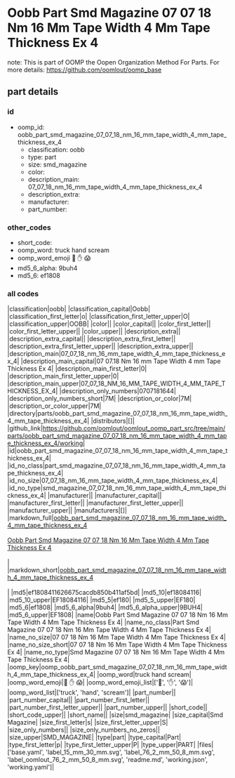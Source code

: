 # Oobb Part Smd Magazine 07 07 18 Nm 16 Mm Tape Width 4 Mm Tape Thickness Ex 4  

note: This is part of OOMP the Oopen Organization Method For Parts. For more details: https://github.com/oomlout/oomp_base

##  part details





### id
* oomp_id: oobb_part_smd_magazine_07_07_18_nm_16_mm_tape_width_4_mm_tape_thickness_ex_4
  * classification: oobb
  * type: part
  * size: smd_magazine
  * color: 
  * description_main: 07_07_18_nm_16_mm_tape_width_4_mm_tape_thickness_ex_4
  * description_extra: 
  * manufacturer: 
  * part_number: 

### other_codes
* short_code: 
* oomp_word: truck hand scream
* oomp_word_emoji :truck: :hand: :scream:
* md5_6_alpha: 9buh4
* md5_6: ef1808

### all codes 
|classification|oobb|
|classification_capital|Oobb|
|classification_first_letter|o|
|classification_first_letter_upper|O|
|classification_upper|OOBB|
|color||
|color_capital||
|color_first_letter||
|color_first_letter_upper||
|color_upper||
|description_extra||
|description_extra_capital||
|description_extra_first_letter||
|description_extra_first_letter_upper||
|description_extra_upper||
|description_main|07_07_18_nm_16_mm_tape_width_4_mm_tape_thickness_ex_4|
|description_main_capital|07 07.18 Nm 16 mm Tape Width 4 mm Tape Thickness Ex 4|
|description_main_first_letter|0|
|description_main_first_letter_upper|0|
|description_main_upper|07_07_18_NM_16_MM_TAPE_WIDTH_4_MM_TAPE_THICKNESS_EX_4|
|description_only_numbers|0707181644|
|description_only_numbers_short|7M|
|description_or_color|7M|
|description_or_color_upper|7M|
|directory|parts/oobb_part_smd_magazine_07_07_18_nm_16_mm_tape_width_4_mm_tape_thickness_ex_4|
|distributors|[]|
|github_link|https://github.com/oomlout/oomlout_oomp_part_src/tree/main/parts/oobb_part_smd_magazine_07_07_18_nm_16_mm_tape_width_4_mm_tape_thickness_ex_4/working|
|id|oobb_part_smd_magazine_07_07_18_nm_16_mm_tape_width_4_mm_tape_thickness_ex_4|
|id_no_class|part_smd_magazine_07_07_18_nm_16_mm_tape_width_4_mm_tape_thickness_ex_4|
|id_no_size|07_07_18_nm_16_mm_tape_width_4_mm_tape_thickness_ex_4|
|id_no_type|smd_magazine_07_07_18_nm_16_mm_tape_width_4_mm_tape_thickness_ex_4|
|manufacturer||
|manufacturer_capital||
|manufacturer_first_letter||
|manufacturer_first_letter_upper||
|manufacturer_upper||
|manufacturers|[]|
|markdown_full|[oobb_part_smd_magazine_07_07_18_nm_16_mm_tape_width_4_mm_tape_thickness_ex_4](https://github.com/oomlout/oomlout_oomp_part_src/tree/main/parts/oobb_part_smd_magazine_07_07_18_nm_16_mm_tape_width_4_mm_tape_thickness_ex_4/working)<br>[](https://github.com/oomlout/oomlout_oomp_part_src/tree/main/parts/oobb_part_smd_magazine_07_07_18_nm_16_mm_tape_width_4_mm_tape_thickness_ex_4/working)<br>[Oobb Part Smd Magazine 07 07 18 Nm 16 Mm Tape Width 4 Mm Tape Thickness Ex 4](https://github.com/oomlout/oomlout_oomp_part_src/tree/main/parts/oobb_part_smd_magazine_07_07_18_nm_16_mm_tape_width_4_mm_tape_thickness_ex_4/working)<br><br>|
|markdown_short|[oobb_part_smd_magazine_07_07_18_nm_16_mm_tape_width_4_mm_tape_thickness_ex_4](https://github.com/oomlout/oomlout_oomp_part_src/tree/main/parts/oobb_part_smd_magazine_07_07_18_nm_16_mm_tape_width_4_mm_tape_thickness_ex_4/working)<br><br>|
|md5|ef1808411626675cacdb850b411af5bd|
|md5_10|ef18084116|
|md5_10_upper|EF18084116|
|md5_5|ef180|
|md5_5_upper|EF180|
|md5_6|ef1808|
|md5_6_alpha|9buh4|
|md5_6_alpha_upper|9BUH4|
|md5_6_upper|EF1808|
|name|Oobb Part Smd Magazine 07 07 18 Nm 16 Mm Tape Width 4 Mm Tape Thickness Ex 4|
|name_no_class|Part Smd Magazine 07 07 18 Nm 16 Mm Tape Width 4 Mm Tape Thickness Ex 4|
|name_no_size|07 07 18 Nm 16 Mm Tape Width 4 Mm Tape Thickness Ex 4|
|name_no_size_short|07 07 18 Nm 16 Mm Tape Width 4 Mm Tape Thickness Ex 4|
|name_no_type|Smd Magazine 07 07 18 Nm 16 Mm Tape Width 4 Mm Tape Thickness Ex 4|
|oomp_key|oomp_oobb_part_smd_magazine_07_07_18_nm_16_mm_tape_width_4_mm_tape_thickness_ex_4|
|oomp_word|truck hand scream|
|oomp_word_emoji|:truck: :hand: :scream:|
|oomp_word_emoji_list|[':truck:', ':hand:', ':scream:']|
|oomp_word_list|['truck', 'hand', 'scream']|
|part_number||
|part_number_capital||
|part_number_first_letter||
|part_number_first_letter_upper||
|part_number_upper||
|short_code||
|short_code_upper||
|short_name||
|size|smd_magazine|
|size_capital|Smd Magazine|
|size_first_letter|s|
|size_first_letter_upper|S|
|size_only_numbers||
|size_only_numbers_no_zeros||
|size_upper|SMD_MAGAZINE|
|type|part|
|type_capital|Part|
|type_first_letter|p|
|type_first_letter_upper|P|
|type_upper|PART|
|files|['base.yaml', 'label_15_mm_30_mm.svg', 'label_76_2_mm_50_8_mm.svg', 'label_oomlout_76_2_mm_50_8_mm.svg', 'readme.md', 'working.json', 'working.yaml']|
